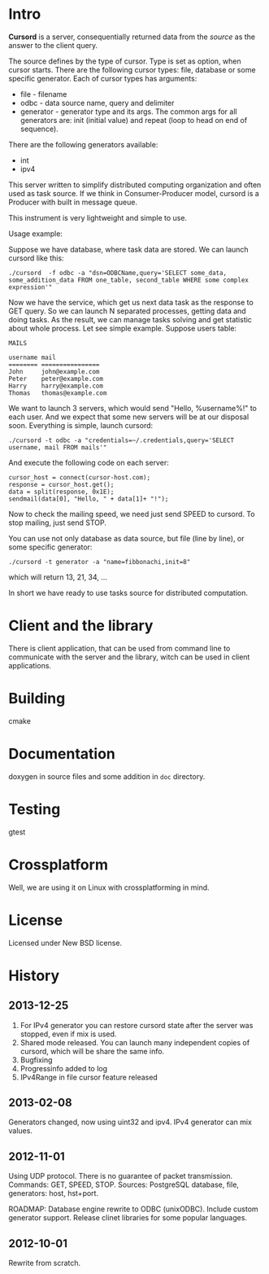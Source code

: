 <!-- @author     Merder Kim <hoxnox@gmail.com>  -->
<!-- @date       2012-06-01 12:32:54 -->
<!-- @copyright  Merder Kim  -->
<!-- BSD License -->

Intro
=====

**Cursord** is a server, consequentially returned data from the *source* as
the answer to the client query.

The source defines by the type of cursor. Type is set as option, when
cursor starts. There are the following cursor types: file, database or some
specific generator. Each of cursor types has arguments:
	
* file - filename
* odbc - data source name, query and delimiter
* generator - generator type and its args. The common args for all
  generators are: init (initial value) and repeat (loop to head on end of
  sequence).

There are the following generators available:

* int
* ipv4

This server written to simplify distributed computing organization and
often used as task source. If we think in Consumer-Producer model, cursord
is a Producer with built in message queue.

This instrument is very lightweight and simple to use.

Usage example:

Suppose we have database, where task data are stored. We can launch cursord
like this:

	./cursord  -f odbc -a "dsn=ODBCName,query='SELECT some_data,
	some_addition_data FROM one_table, second_table WHERE some complex expression'"

Now we have the service, which get us next data task as the response to GET
query. So we can launch N separated processes, getting data and doing
tasks. As the result, we can manage tasks solving and get statistic about
whole process. Let see simple example. Suppose users table:

	MAILS

	username mail
	======== ================
	John     john@example.com
	Peter    peter@example.com
	Harry    harry@example.com
	Thomas   thomas@example.com

We want to launch 3 servers, which would send "Hello, %username%!" to each
user. And we expect that some new servers will be at our disposal soon.
Everything is simple, launch cursord:

	./cursord -t odbc -a "credentials=~/.credentials,query='SELECT username, mail FROM mails'"

And execute the following code on each server:

	cursor_host = connect(cursor-host.com);
	response = cursor_host.get();
	data = split(response, 0x1E);
	sendmail(data[0], "Hello, " + data[1]+ "!");

Now to check the mailing speed, we need just send SPEED to cursord. To stop
mailing, just send STOP.

You can use not only database as data source, but file (line by line), or
some specific generator:

	./cursord -t generator -a "name=fibbonachi,init=8"

which will return 13, 21, 34, ...

In short we have ready to use tasks source for distributed computation.

Client and the library
======================

There is client application, that can be used from command line to
communicate with the server and the library, witch can be used in client
applications.

Building
========

cmake

Documentation
=============

doxygen in source files and some addition in `doc` directory.

Testing
=======

gtest

Crossplatform
=============

Well, we are using it on Linux with crossplatforming in mind.

License
=======

Licensed under New BSD license.

History
=======

2013-12-25
----------

1. For IPv4 generator you can restore cursord state after the server was
   stopped, even if mix is used.
2. Shared mode released. You can launch many independent copies of
   cursord, which will be share the same info.
3. Bugfixing
4. Progressinfo added to log
5. IPv4Range in file cursor feature released


2013-02-08
----------

Generators changed, now using uint32 and ipv4. IPv4 generator can mix
values.

2012-11-01
----------

Using UDP protocol. There is no guarantee of packet transmission. Commands:
GET, SPEED, STOP. Sources: PostgreSQL database, file, generators: host,
hst+port.

ROADMAP: Database engine rewrite to ODBC (unixODBC). Include custom
         generator support. Release clinet libraries for some popular
         languages.

2012-10-01
----------

Rewrite from scratch.

